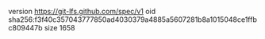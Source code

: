 version https://git-lfs.github.com/spec/v1
oid sha256:f3f40c357043777850ad4030379a4885a5607281b8a1015048ce1ffbc809447b
size 1658
